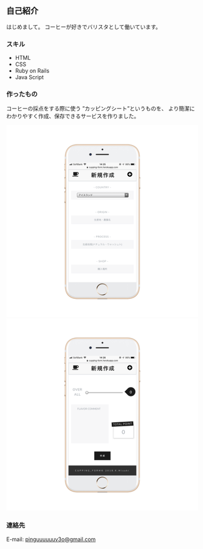 ## 自己紹介

はじめまして。
コーヒーが好きでバリスタとして働いています。

### スキル
* HTML
* CSS
* Ruby on Rails
* Java Script



### 作ったもの

コーヒーの採点をする際に使う
”カッピングシート”というものを、
より簡潔にわかりやすく作成、保存できるサービスを作りました。

[![cupping](cupping-new2.png)](https://cupping-form.herokuapp.com/)
[![iphone](cupping-new.png)](https://cupping-form.herokuapp.com/)



### 連絡先
E-mail: pinguuuuuuv3o@gmail.com